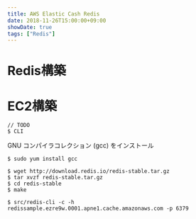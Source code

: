 ```yaml
---
title: AWS Elastic Cash Redis
date: 2018-11-26T15:00:00+09:00
showDate: true
tags: ["Redis"]
---
```


# Redis構築
# EC2構築
```
// TODO
$ CLI
```

GNU コンパイラコレクション (gcc) をインストール
```
$ sudo yum install gcc
```

```
$ wget http://download.redis.io/redis-stable.tar.gz
$ tar xvzf redis-stable.tar.gz
$ cd redis-stable
$ make
```

```
$ src/redis-cli -c -h redissample.ezre9w.0001.apne1.cache.amazonaws.com -p 6379
```
